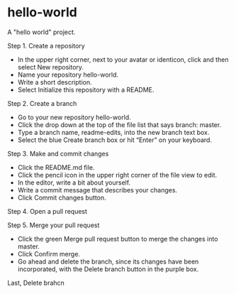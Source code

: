 # hello-world
A "hello world" project.

Step 1.  Create a repository
- In the upper right corner, next to your avatar or identicon, click  and then select New repository.
- Name your repository hello-world.
- Write a short description.
- Select Initialize this repository with a README.

Step 2.  Create a branch
- Go to your new repository hello-world.
- Click the drop down at the top of the file list that says branch: master.
- Type a branch name, readme-edits, into the new branch text box.
- Select the blue Create branch box or hit “Enter” on your keyboard.

Step 3.  Make and commit changes
- Click the README.md file.
- Click the  pencil icon in the upper right corner of the file view to edit.
- In the editor, write a bit about yourself.
- Write a commit message that describes your changes.
- Click Commit changes button.

Step 4. Open a pull request

Step 5. Merge your pull request
- Click the green Merge pull request button to merge the changes into master.
- Click Confirm merge.
- Go ahead and delete the branch, since its changes have been incorporated, with the Delete branch button in the purple box.

Last, Delete brahcn

